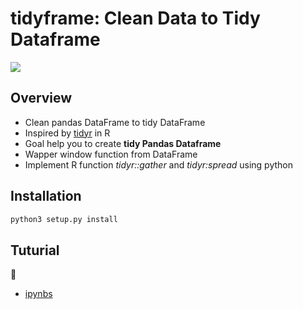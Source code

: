 # tidyframe: Clean Data to Tidy Dataframe

[<img src="https://travis-ci.org/Jhengsh/tidyframe.svg?branch=master">](https://travis-ci.org/Jhengsh/tidyframe)

Overview
--------

+ Clean pandas DataFrame to tidy DataFrame 
+ Inspired by [tidyr](https://github.com/tidyverse/tidyr) in R
+ Goal help you to create **tidy Pandas Dataframe**
+ Wapper window function from DataFrame
+ Implement R function *tidyr::gather* and *tidyr:spread* using python


Installation
------------

```python
python3 setup.py install
```

Tuturial
--------

+ [ipynbs](./ipynbs)
